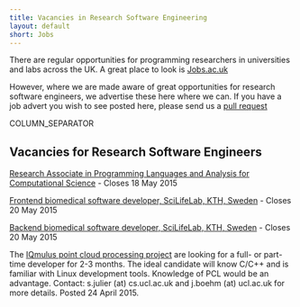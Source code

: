 ```yaml
---
title: Vacancies in Research Software Engineering
layout: default
short: Jobs
---
```


There are regular opportunities for programming researchers in universities and labs across the UK.
A great place to look is [Jobs.ac.uk](http://www.jobs.ac.uk/)

However, where we are made aware of great opportunities for research software engineers, we advertise these here where we can. If you have a job advert you wish to see posted here, please send us a [pull request](https://github.com/UKRSE/UKRSE.github.io) 

COLUMN_SEPARATOR

Vacancies for Research Software Engineers
-----------------------

<!---
*There are no vacancies that we know of at present. Please let us know if you have one.*
-->

[Research Associate in Programming Languages and Analysis for Computational Science](http://www.jobs.cam.ac.uk/job/6785/) - Closes 18 May 2015

[Frontend biomedical software developer, SciLifeLab, KTH, Sweden](https://www.kth.se/en/om/work-at-kth/lediga-jobb/what:job/jobID:62374/where:4/) - Closes 20 May 2015

[Backend biomedical software developer, SciLifeLab, KTH, Sweden](https://www.kth.se/en/om/work-at-kth/lediga-jobb/what:job/jobID:62364/where:4/) - Closes 20 May 2015

The [IQmulus point cloud processing project](http://iqmulus.eu/) are looking for a full- or part-time developer for 2-3 months. The ideal candidate will know C/C++ and is familiar with Linux development tools. Knowledge of PCL would be an advantage. Contact: s.julier (at) cs.ucl.ac.uk and j.boehm (at) ucl.ac.uk for more details. Posted 24 April 2015.

